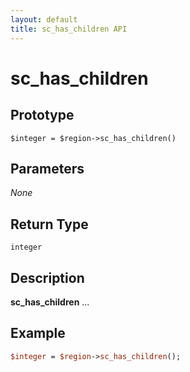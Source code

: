 ```yaml
---
layout: default
title: sc_has_children API
---
```



sc_has_children
===============


Prototype
---------

```
$integer = $region->sc_has_children()
```


Parameters
----------

_None_

Return Type
-----------

`integer`


Description
-----------

**sc_has_children** ...


Example
-------

```perl
$integer = $region->sc_has_children();
```
